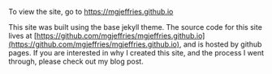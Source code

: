 To view the site, go to https://mgjeffries.github.io

This site was built using the base jekyll theme. The source code for this site lives at [https://github.com/mgjeffries/mgjeffries.github.io](https://github.com/mgjeffries/mgjeffries.github.io), and is hosted by github pages. If you are interested in why I created this site, and the process I went through, please check out my blog post.
